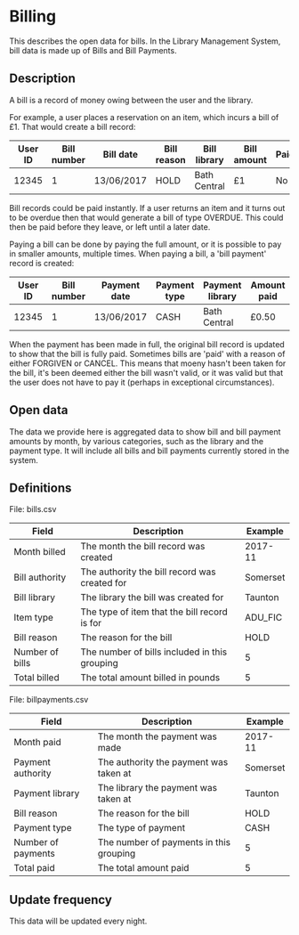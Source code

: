 Billing
=======

This describes the open data for bills. In the Library Management System, bill data is made up of Bills and Bill Payments.

Description
-----------

A bill is a record of money owing between the user and the library.

For example, a user places a reservation on an item, which incurs a bill of £1. That would create a bill record:

| User ID | Bill number | Bill date | Bill reason | Bill library | Bill amount | Paid? |
| ------- | ----------- | --------- | ----------- | ------------ | ----------- | ----- |
| 12345 | 1 | 13/06/2017 | HOLD | Bath Central | £1 | No |

Bill records could be paid instantly. If a user returns an item and it turns out to be overdue then that would generate a bill of type OVERDUE. This could then be paid before they leave, or left until a later date.

Paying a bill can be done by paying the full amount, or it is possible to pay in smaller amounts, multiple times.  When paying a bill, a 'bill payment' record is created:

| User ID | Bill number | Payment date | Payment type | Payment library | Amount paid |
| ------- | ----------- | ------------ | ------------ | ------------ | ----------- |
| 12345 | 1 | 13/06/2017 | CASH | Bath Central | £0.50 |

When the payment has been made in full, the original bill record is updated to show that the bill is fully paid. Sometimes bills are 'paid' with a reason of either FORGIVEN or CANCEL. This means that moeny hasn't been taken for the bill, it's been deemed either the bill wasn't valid, or it was valid but that the user does not have to pay it (perhaps in exceptional circumstances).

Open data
---------

The data we provide here is aggregated data to show bill and bill payment amounts by month, by various categories, such as the library and the payment type. It will include all bills and bill payments currently stored in the system.

Definitions
-----------

File: bills.csv

| Field | Description | Example |
| ----- | ----------- | ------- |
| Month billed | The month the bill record was created | 2017-11 |
| Bill authority | The authority the bill record was created for | Somerset |
| Bill library | The library the bill was created for | Taunton |
| Item type | The type of item that the bill record is for | ADU_FIC |
| Bill reason | The reason for the bill | HOLD |
| Number of bills | The number of bills included in this grouping | 5 |
| Total billed | The total amount billed in pounds | 5 |

File: billpayments.csv

| Field | Description | Example |
| ----- | ----------- | ------- |
| Month paid | The month the payment was made | 2017-11 |
| Payment authority | The authority the payment was taken at | Somerset |
| Payment library | The library the payment was taken at | Taunton |
| Bill reason | The reason for the bill | HOLD |
| Payment type | The type of payment | CASH |
| Number of payments | The number of payments in this grouping | 5 |
| Total paid | The total amount paid | 5 |

Update frequency
----------------

This data will be updated every night.